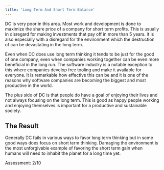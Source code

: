 ```yaml
---
title: 'Long Term And Short Term Balance'
---
```


DC is very poor in this area. Most work and development is done to maximize the share price of a company for short term profits. This is usually in disregard for making investments that pay off in more than 5 years. It is also especially with a disregard for the environment which the destruction of can be devastating in the long term.

Even when DC does use long term thinking it tends to be just for the good of one company, even when companies working together can be even more beneficial in the long run. The software industry is a notable exception to this where companies develop free tooling and make it available for everyone. It is remarkable how effective this can be and it is one of the reasons why software companies are becoming the biggest and most productive in the world.

The plus side of DC is that people do have a goal of enjoying their lives and not always focusing on the long term. This is good as happy people working and enjoying themselves is important for a productive and sustainable society.

## The Result

Generally DC fails in various ways to favor long term thinking but in some good ways does focus on short term thinking. Damaging the environment is the most unforgivable example of favoring the short term gain when humans will need to inhabit the planet for a long time yet.

Assessment: 2/10
